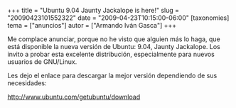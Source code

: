 +++
title = "Ubuntu 9.04 Jaunty Jackalope is here!"
slug = "20090423101552322"
date = "2009-04-23T10:15:00-06:00"
[taxonomies]
tema = ["anuncios"]
autor = ["Armando Iván Gasca"]
+++

Me complace anunciar, porque no he visto que alguien más lo haga, que está
disponible la nueva versión de Ubuntu: 9.04, Jaunty Jackalope. Los invito a
probar esta excelente distribución, especialmente para nuevos usuarios de
GNU/Linux.

Les dejo el enlace para descargar la mejor versión dependiendo de sus
necesidades:

<http://www.ubuntu.com/getubuntu/download>

